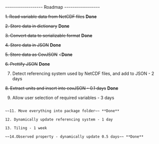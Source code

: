 ------------------- Roadmap ------------------

~~1. Read variable data from NetCDF files~~ **Done**

~~2. Store data in dictionary~~ **Done**

~~3. Convert data to serializable format~~ **Done**

~~4. Store data in JSON~~ **Done**

~~5. Store data as CovJSON~~ <**Done**

~~6. Prettify JSON~~ **Done**

7. Detect referencing system used by NetCDF files, and add to JSON - 2 days

~~8. Extract units and insert into covJSON - 0.1 days~~ **Done**

9. Allow user selection of required variables - 3 days

~~~[10. Support files with more than 2 dimensions - 3 days~~ **Done**

~~11. Move everything into package folder~~ **Done**

12. Dynamically update referencing system - 1 day

13. Tiling - 1 week

~~14.Observed property - dynamically update 0.5 days~~ **Done**

